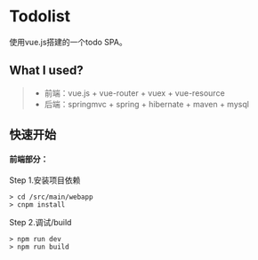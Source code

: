# Todolist
使用vue.js搭建的一个todo SPA。

## What I used?
> * 前端：vue.js + vue-router + vuex + vue-resource
> * 后端：springmvc + spring + hibernate + maven + mysql

## 快速开始
#### 前端部分：
Step 1.安装项目依赖
```
> cd /src/main/webapp
> cnpm install
```
Step 2.调试/build
```
> npm run dev
> npm run build
```
